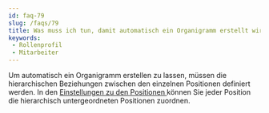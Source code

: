 ```yaml
---
id: faq-79
slug: /faqs/79
title: Was muss ich tun, damit automatisch ein Organigramm erstellt wird
keywords:
 - Rollenprofil
 - Mitarbeiter
---
```

Um automatisch ein Organigramm erstellen zu lassen, müssen die hierarchischen Beziehungen zwischen den einzelnen Positionen definiert werden. In den [Einstellungen zu den Positionen ](https://support.qmbase.com/Account/findworkspace?returnUrl=/settings/departmentpositions)können Sie jeder Position die hierarchisch untergeordneten Positionen zuordnen. 